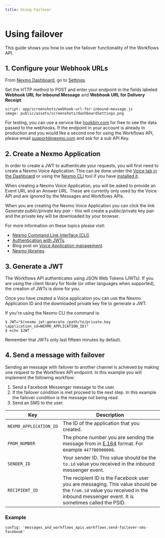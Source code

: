 ```yaml
---
title: Using Failover
---
```


# Using failover

This guide shows you how to use the failover functionality of the Workflows API.

## 1. Configure your Webhook URLs

From [Nexmo Dashboard](https://dashboard.nexmo.com), go to [Settings](https://dashboard.nexmo.com/settings).

Set the HTTP method to POST and enter your endpoint in the fields labeled **Webhook URL for Inbound Message** and **Webhook URL for Delivery Receipt**:

```screenshot
script: app/screenshots/webhook-url-for-inbound-message.js
image: public/assets/screenshots/dashboardSettings.png
```

For testing, you can use a service like [hookbin.com](https://hookbin.com/) for free to see the data passed to the webhooks. If the endpoint in your account is already in production and you would like a second one for using the Workflows API, please email [support@nexmo.com](mailto:support@nexmo.com) and ask for a sub API Key.

## 2. Create a Nexmo Application

In order to create a JWT to authenticate your requests, you will first need to create a Nexmo Voice Application. This can be done under the [Voice tab in the Dashboard](https://dashboard.nexmo.com/voice/create-application) or using the [Nexmo CLI](https://github.com/Nexmo/nexmo-cli) tool if you have [installed it](https://github.com/Nexmo/nexmo-cli).

When creating a Nexmo Voice Application, you will be asked to provide an Event URL and an Answer URL. These are currently only used by the Voice API and are ignored by the Messages and Workflows APIs.

When you are creating the Nexmo Voice Application you can click the link _Generate public/private key pair_ - this will create a public/private key pair and the private key will be downloaded by your browser.

For more information on these topics please visit:

* [Nexmo Command Line Interface (CLI)](https://github.com/Nexmo/nexmo-cli).
* [Authentication with JWTs](/concepts/guides/authentication#json-web-tokens-jwt).
* Blog post on [Voice Application management](https://www.nexmo.com/blog/2017/06/29/voice-application-management-easier/).
* [Nexmo libraries](https://developer.nexmo.com/tools).

## 3. Generate a JWT

The Workflows API authenticates using JSON Web Tokens (JWTs). If you are using the client library for Node (or other languages when supported), the creation of JWTs is done for you.

Once you have created a Voice application you can use the Nexmo Application ID and the downloaded private key file to generate a JWT.

If you're using the Nexmo CLI the command is:

``` curl
$ JWT="$(nexmo jwt:generate /path/to/private.key \application_id=NEXMO_APPLICATION_ID)"
$ echo $JWT
```

Remember that JWTs only last fifteen minutes by default.

## 4. Send a message with failover

Sending an message with failover to another channel is achieved by making one request to the Workflows API endpoint. In this example you will implement the following workflow:

1. Send a Facebook Messenger message to the user.
2. If the failover condition is met proceed to the next step. In this example the failover condition is the message not being read.
3. Send an SMS to the user.

Key | Description
-- | --
`NEXMO_APPLICATION_ID` | The ID of the application that you created.
`FROM_NUMBER` | The phone number you are sending the message from in [E.164](https://en.wikipedia.org/wiki/E.164) format. For example `447700900000`.
`SENDER_ID` | Your sender ID. This value should be the `to.id` value you received in the inbound messenger event.
`RECIPIENT_ID` | The recipient ID is the Facebook user you are messaging. This value should be the `from.id` value you received in the inbound messenger event. It is sometimes called the PSID.

### Example

```tabbed_examples
config: 'messages_and_workflows_apis.workflows.send-failover-sms-facebook'
```
